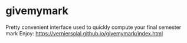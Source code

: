# givemymark
Pretty convenient interface used to quickly compute your final semester mark
Enjoy: https://verniersolal.github.io/givemymark/index.html
